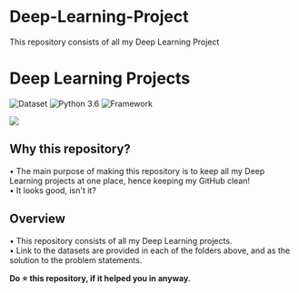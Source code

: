 # Deep-Learning-Project
This repository consists of all my Deep Learning Project



# Deep Learning Projects
![Dataset](https://img.shields.io/badge/Dataset-Kaggle-blue.svg) ![Python 3.6](https://img.shields.io/badge/Python-3.6-brightgreen.svg) ![Framework](https://img.shields.io/badge/Framework-Keras/TensorFlow/Pytorch-orange.svg)

<img src="ReadMe_Files/7cd53d36d121d839da9600ca055b01db.gif"  >

## Why this repository?
• The main purpose of making this repository is to keep all my Deep Learning projects at one place, hence keeping my GitHub clean!<br/>
• It looks good, isn't it?

## Overview
• This repository consists of all my Deep Learning projects.<br/>
• Link to the datasets are provided in each of the folders above, and as the solution to the problem statements.

**Do ⭐ this repository, if it helped you in anyway.**

